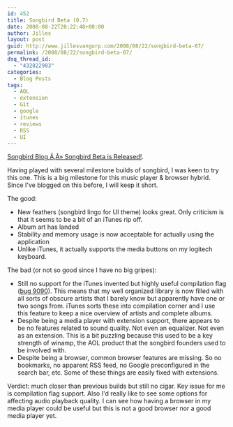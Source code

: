 ```yaml
---
id: 452
title: Songbird Beta (0.7)
date: 2008-08-22T20:22:48+00:00
author: Jilles
layout: post
guid: http://www.jillesvangurp.com/2008/08/22/songbird-beta-07/
permalink: /2008/08/22/songbird-beta-07/
dsq_thread_id:
  - "432822983"
categories:
  - Blog Posts
tags:
  - AOL
  - extension
  - Git
  - google
  - itunes
  - reviews
  - RSS
  - UI
---
```

<a href="http://blog.songbirdnest.com/2008/08/20/songbird-beta-is-released/">Songbird Blog Ã‚Â» Songbird Beta is Released!</a>.

Having played with several milestone builds of songbird, I was keen to try this one. This is a big milestone for this music player &amp; browser hybrid. Since I've blogged on this before, I will keep it short.

The good:
<ul>
	<li>New feathers (songbird lingo for UI theme) looks great. Only criticism is that it seems to be a bit of an iTunes rip off.</li>
	<li>Album art has landed</li>
	<li>Stability and memory usage is now acceptable for actually using the application</li>
	<li>Unlike iTunes, it actually supports the media buttons on my logitech keyboard.</li>
</ul>
The bad (or not so good since I have no big gripes):
<ul>
	<li>Still no support for the iTunes invented but highly useful compilation flag (<a href="http://bugzilla.songbirdnest.com/show_bug.cgi?id=9090">bug 9090</a>). This means that my well organized library is now filled with all sorts of obscure artists that I barely know but apparently have one or two songs from. iTunes sorts these into compilation corner and I use this feature to keep a nice overview of artists and complete albums.</li>
	<li>Despite being a media player with extension support, there appears to be no features related to sound quality. Not even an equalizer. Not even as an extension. This is a bit puzzling because this used to be a key strength of winamp, the AOL product that the songbird founders used to be involved with.</li>
	<li>Despite being a browser, common browser features are missing. So no bookmarks, no apparent RSS feed, no Google preconfigured in the search bar, etc. Some of these things are easily fixed with extensions.</li>
</ul>
Verdict: much closer than previous builds but still no cigar. Key issue for me is compilation flag support. Also I'd really like to see some options for affecting audio playback quality. I can see how having a browser in my media player could be useful but this is not a good browser nor a good media player yet.